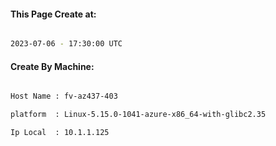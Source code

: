 
   
#### This Page Create at:

```bash

2023-07-06 - 17:30:00 UTC

```

#### Create By Machine:

```bash

Host Name : fv-az437-403

platform  : Linux-5.15.0-1041-azure-x86_64-with-glibc2.35

Ip Local  : 10.1.1.125

```

